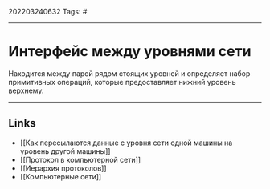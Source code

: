 202203240632
Tags: #

---

# Интерфейс между уровнями сети
Находится между парой рядом стоящих уровней и определяет набор примитивных операций, которые предоставляет нижний уровень верхнему.

---
## Links
- [[Как пересылаются данные с уровня сети одной машины на уровень другой машины]]
-  [[Протокол в компьютерной сети]]
- [[Иерархия протоколов]]
- [[Компьютерные сети]]
